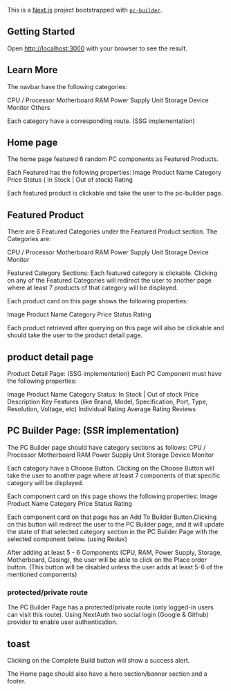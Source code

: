 This is a [Next.js](https://nextjs.org/) project bootstrapped with [`pc-builder`](https://github.com/Humayra-Akter/pc-builder).

## Getting Started

Open [http://localhost:3000](http://localhost:3000) with your browser to see the result.

## Learn More

The navbar have the following categories:

CPU / Processor
Motherboard
RAM
Power Supply Unit
Storage Device
Monitor
Others

Each category have a corresponding route. (SSG implementation)

## Home page

The home page featured 6 random PC components as Featured Products.

Each Featured has the following properties:
Image
Product Name
Category
Price
Status ( In Stock | Out of stock)
Rating

Each featured product is clickable and take the user to the pc-builder page.

## Featured Product

There are 6 Featured Categories under the Featured Product section. The Categories are:

CPU / Processor
Motherboard
RAM
Power Supply Unit
Storage Device
Monitor

Featured Category Sections:
Each featured category is clickable.
Clicking on any of the Featured Categories will redirect the user to another page where at least 7 products of that category will be displayed.

Each product card on this page shows the following properties:

Image
Product Name
Category
Price
Status
Rating

Each product retrieved after querying on this page will also be clickable and should take the user to the product detail page.

## product detail page

Product Detail Page: (SSG implementation)
Each PC Component must have the following properties:

Image
Product Name
Category
Status: In Stock | Out of stock
Price
Description
Key Features (like Brand, Model, Specification, Port, Type, Resolution, Voltage, etc)
Individual Rating
Average Rating
Reviews

## PC Builder Page: (SSR implementation)

The PC Builder page should have category sections as follows:
CPU / Processor
Motherboard
RAM
Power Supply Unit
Storage Device
Monitor

Each category have a Choose Button.
Clicking on the Choose Button will take the user to another page where at least 7 components of that specific category will be displayed.

Each component card on this page shows the following properties:
Image
Product Name
Category
Price
Status
Rating

Each component card on that page has an Add To Builder Button.Clicking on this button will redirect the user to the PC Builder page, and it will update the state of that selected category section in the PC Builder Page with the selected component below. (using Redux)

After adding at least 5 - 6 Components (CPU, RAM, Power Supply, Storage, Motherboard, Casing), the user will be able to click on the Place order button. (This button will be disabled unless the user adds at least 5-6 of the mentioned components)

### protected/private route

The PC Builder Page has a protected/private route (only logged-in users can visit this route). Using NextAuth two social login (Google & Github) provider to enable user authentication.

## toast

Clicking on the Complete Build button will show a success alert.

The Home page should also have a hero section/banner section and a footer.
